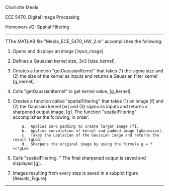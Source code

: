 
Charlotte Meola

ECE 5470, Digital Image Processing 

Homework #2: Spatial Filtering


---------------------------------------------------------------------------------------
TThe MATLAB file "Meola_ECE_5470_HW_2.m" accomplishes the following:


1.	Opens and displays an image [input_image]

2.	Defines a Gaussian kernel size, 3x3 [size_kernel].

3.	Creates a function "getGaussianKernel" that takes (1) the sigma size and (2) the size of the kernel as inputs and returns a Gaussian filter kernel [g_kernel].

4.	Calls "getGaussianKernel" to get kernel value, [g_kernel].

5.	Creates a function called "spatialFiltering" that takes (1) an image [f] and (2) the Gaussian kernel [w] and (3) sigma as inputs and returns a sharpened output image, [g]. 
The function "spatialFiltering" accomplishes the following, in order: 
 

            a.	Applies zero padding to create larger image [f].
            b.	Applies convolution of kernel and padded image [gGaussian].
            c.	Takes the Laplacian of the Gaussian image and returns the result [gLoG].
            d.	Sharpens the original image by using the formula g = f +c*gLoG

6.	Calls "spatialFiltering. " The final sharpened output is saved and displayed [g]. 

7.	Images resulting from every step is saved in a subplot figure [Results_Figure].

--------------------------------------------------------------------------------------
